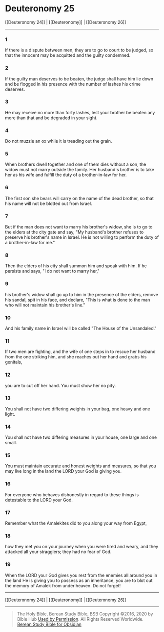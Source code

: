 # Deuteronomy 25

[[Deuteronomy 24]] | [[Deuteronomy]] | [[Deuteronomy 26]]

---

### 1
If there is a dispute between men, they are to go to court to be judged, so that the innocent may be acquitted and the guilty condemned.

### 2
If the guilty man deserves to be beaten, the judge shall have him lie down and be flogged in his presence with the number of lashes his crime deserves.

### 3
He may receive no more than forty lashes, lest your brother be beaten any more than that and be degraded in your sight.

### 4
Do not muzzle an ox while it is treading out the grain.

### 5
When brothers dwell together and one of them dies without a son, the widow must not marry outside the family. Her husband's brother is to take her as his wife and fulfill the duty of a brother-in-law for her.

### 6
The first son she bears will carry on the name of the dead brother, so that his name will not be blotted out from Israel.

### 7
But if the man does not want to marry his brother's widow, she is to go to the elders at the city gate and say, "My husband's brother refuses to preserve his brother's name in Israel. He is not willing to perform the duty of a brother-in-law for me."

### 8
Then the elders of his city shall summon him and speak with him. If he persists and says, "I do not want to marry her,"

### 9
his brother's widow shall go up to him in the presence of the elders, remove his sandal, spit in his face, and declare, "This is what is done to the man who will not maintain his brother's line."

### 10
And his family name in Israel will be called "The House of the Unsandaled."

### 11
If two men are fighting, and the wife of one steps in to rescue her husband from the one striking him, and she reaches out her hand and grabs his genitals,

### 12
you are to cut off her hand. You must show her no pity.

### 13
You shall not have two differing weights in your bag, one heavy and one light.

### 14
You shall not have two differing measures in your house, one large and one small.

### 15
You must maintain accurate and honest weights and measures, so that you may live long in the land the LORD your God is giving you.

### 16
For everyone who behaves dishonestly in regard to these things is detestable to the LORD your God.

### 17
Remember what the Amalekites did to you along your way from Egypt,

### 18
how they met you on your journey when you were tired and weary, and they attacked all your stragglers; they had no fear of God.

### 19
When the LORD your God gives you rest from the enemies all around you in the land He is giving you to possess as an inheritance, you are to blot out the memory of Amalek from under heaven. Do not forget!

---

[[Deuteronomy 24]] | [[Deuteronomy]] | [[Deuteronomy 26]]

---

> The Holy Bible, Berean Study Bible, BSB
> Copyright &copy;2016, 2020 by Bible Hub
> [Used by Permission](https://berean.bible/terms.htm). All Rights Reserved Worldwide.
> [Berean Study Bible for Obsidian](https://github.com/gapmiss/berean-study-bible-for-obsidian)

